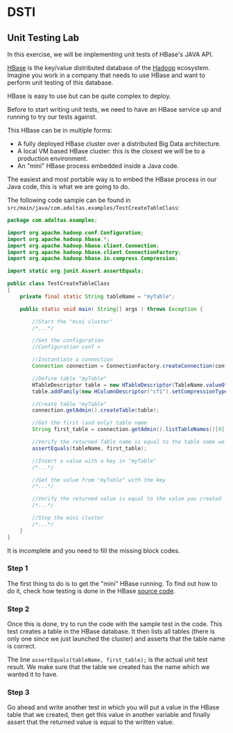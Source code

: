 # DSTI

## Unit Testing Lab

In this exercise, we will be implementing unit tests of HBase's JAVA API.

[HBase](http://hbase.apache.org/) is the key/value distributed database of the [Hadoop](https://hadoop.apache.org/) ecosystem. Imagine you work in a company that needs to use HBase and want to perform unit testing of this database.

HBase is easy to use but can be quite complex to deploy.

Before to start writing unit tests, we need to have an HBase service up and running to try our tests against.

This HBase can be in multiple forms:
- A fully deployed HBase cluster over a distributed Big Data architecture.
- A local VM based HBase cluster: this is the closest we will be to a production environment.
- An "mini" HBase process embedded inside a Java code.

The easiest and most portable way is to embed the HBase process in our Java code, this is what we are going to do.

The following code sample can be found in `src/main/java/com.adaltas.examples/TestCreateTableClass`:

```java
package com.adaltas.examples;

import org.apache.hadoop.conf.Configuration;
import org.apache.hadoop.hbase.*;
import org.apache.hadoop.hbase.client.Connection;
import org.apache.hadoop.hbase.client.ConnectionFactory;
import org.apache.hadoop.hbase.io.compress.Compression;

import static org.junit.Assert.assertEquals;

public class TestCreateTableClass
{
    private final static String tableName = "myTable";

    public static void main( String[] args ) throws Exception {

        //Start the "mini cluster"
        /*...*/

        //Get the configuration
        //Configuration conf =

        //Instantiate a connection
        Connection connection = ConnectionFactory.createConnection(conf);

        //Define table "myTable"
        HTableDescriptor table = new HTableDescriptor(TableName.valueOf(tableName));
        table.addFamily(new HColumnDescriptor("cf1").setCompressionType(Compression.Algorithm.NONE));

        //Create table "myTable"
        connection.getAdmin().createTable(table);

        //Get the first (and only) table name
        String first_table = connection.getAdmin().listTableNames()[0].getNameAsString();

        //Verify the returned Table name is equal to the table name we provided
        assertEquals(tableName, first_table);

        //Insert a value with a key in "myTable"
        /*...*/

        //Get the value from "myTable" with the key
        /*...*/

        //Verify the returned value is equal to the value you created
        /*...*/

        //Stop the mini cluster
        /*...*/
    }
}
```

It is incomplete and you need to fill the missing block codes.

### Step 1

The first thing to do is to get the "mini" HBase running. To find out how to do it, check how testing is done in the HBase [source code](https://github.com/apache/hbase).

### Step 2

Once this is done, try to run the code with the sample test in the code. This test creates a table in the HBase database. It then lists all tables (there is only one since we just launched the cluster) and asserts that the table name is correct.

The line `assertEquals(tableName, first_table);` is the actual unit test result. We make sure that the table we created has the name which we wanted it to have.

### Step 3

Go ahead and write another test in which you will put a value in the HBase table that we created, then get this value in another variable and finally assert that the returned value is equal to the written value.

